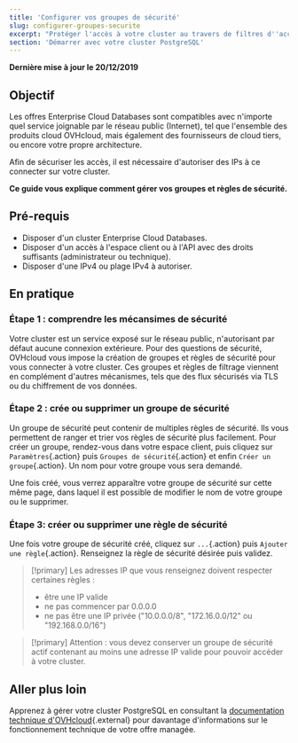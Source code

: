 ```yaml
---
title: 'Configurer vos groupes de sécurité'
slug: configurer-groupes-securite
excerpt: "Protéger l'accès à votre cluster au travers de filtres d''accès"
section: 'Démarrer avec votre cluster PostgreSQL'
---
```


**Dernière mise à jour le 20/12/2019**

## Objectif
Les offres Enterprise Cloud Databases sont compatibles avec n'importe quel service joignable par le réseau public (Internet), tel que l'ensemble des produits cloud OVHcloud, mais également des fournisseurs de cloud tiers, ou encore votre propre architecture.

Afin de sécuriser les accès, il est nécessaire d'autoriser des IPs à ce connecter sur votre cluster.

**Ce guide vous explique comment gérer vos groupes et règles de sécurité.**


## Pré-requis
- Disposer d'un cluster Enterprise Cloud Databases.
- Disposer d'un accès à l'espace client ou à l'API avec des droits suffisants (administrateur ou technique).
- Disposer d'une IPv4 ou plage IPv4 à autoriser.


## En pratique

### Étape 1 : comprendre les mécansimes de sécurité
Votre cluster est un service exposé sur le réseau public,  n'autorisant par défaut aucune connexion extérieure.
Pour des questions de sécurité, OVHcloud vous impose la création de groupes et règles de sécurité pour vous connecter à votre cluster.
Ces groupes et règles de filtrage viennent en complément d'autres mécanismes, tels que des flux sécurisés via TLS ou du chiffrement de vos données.


### Étape 2 : crée ou supprimer un groupe de sécurité
Un groupe de sécurité peut contenir de multiples règles de sécurité. Ils vous permettent de ranger et trier vos règles de sécurité plus facilement.
Pour créer un groupe, rendez-vous dans votre espace client, puis cliquez sur `Paramètres`{.action} puis `Groupes de sécurité`{.action} et enfin `Créer un groupe`{.action}.
Un nom pour votre groupe vous sera demandé.

Une fois créé, vous verrez apparaître votre groupe de sécurité sur cette même page, dans laquel il est possible de modifier le nom de votre groupe ou le supprimer.


### Étape 3: créer ou supprimer une règle de sécurité
Une fois votre groupe de sécurité créé, cliquez sur `...`{.action} puis `Ajouter une règle`{.action}.
Renseignez la règle de sécurité désirée puis validez.


> [!primary]
> Les adresses IP que vous renseignez doivent respecter certaines règles :
>
> - être une IP valide
> - ne pas commencer par 0.0.0.0
> - ne pas être une IP privée ("10.0.0.0/8", "172.16.0.0/12" ou "192.168.0.0/16")
>


> [!primary]
> Attention : vous devez conserver un groupe de sécurité actif contenant au moins une adresse IP valide pour pouvoir accéder à votre cluster.
>


## Aller plus loin

Apprenez à gérer votre cluster PostgreSQL en consultant la [documentation technique d'OVHcloud](https://docs.ovh.com/fr/enterprise-cloud-databases/){.external} pour davantage d'informations sur le fonctionnement technique de votre offre managée.



